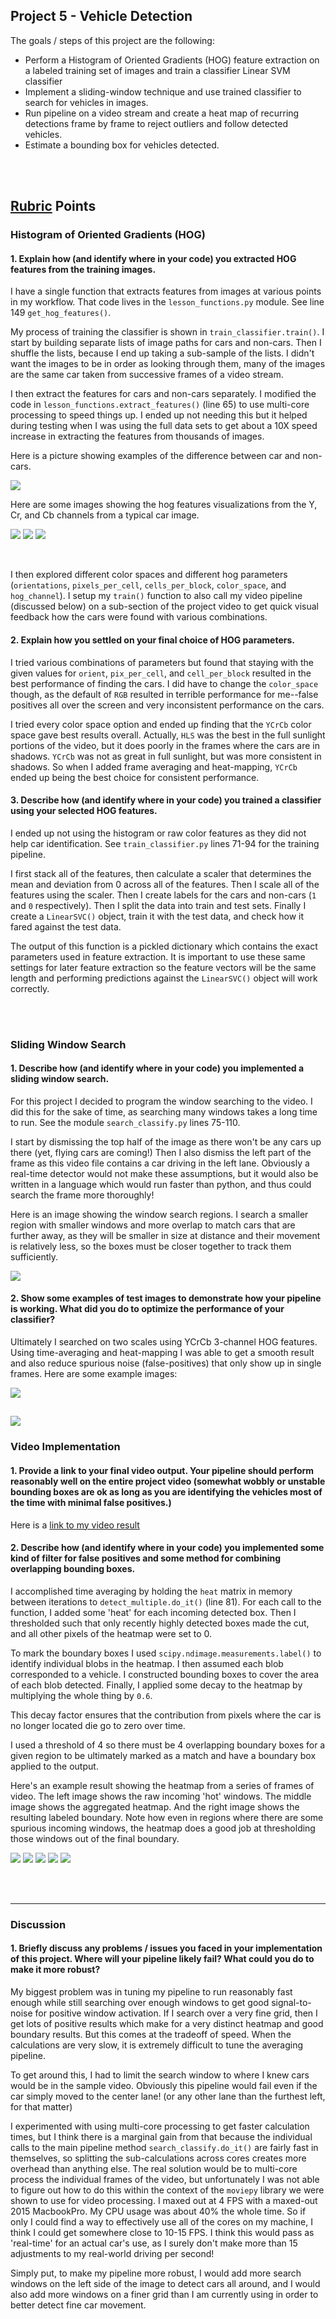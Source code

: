 ## Project 5 - Vehicle Detection


The goals / steps of this project are the following:

* Perform a Histogram of Oriented Gradients (HOG) feature extraction on a labeled training set of images and train a classifier Linear SVM classifier
* Implement a sliding-window technique and use trained classifier to search for vehicles in images.
* Run pipeline on a video stream and create a heat map of recurring detections frame by frame to reject outliers and follow detected vehicles.
* Estimate a bounding box for vehicles detected.

<br>
<br>





## [Rubric](https://review.udacity.com/#!/rubrics/513/view) Points


### Histogram of Oriented Gradients (HOG)

#### 1. Explain how (and identify where in your code) you extracted HOG features from the training images.

I have a single function that extracts features from images at various points in my workflow. That code lives in the `lesson_functions.py` module. See line 149 `get_hog_features()`.

My process of training the classifier is shown in `train_classifier.train()`. I start by building separate lists of image paths for cars and non-cars. Then I shuffle the lists, because I end up taking a sub-sample of the lists. I didn't want the images to be in order as looking through them, many of the images are the same car taken from successive frames of a video stream.

I then extract the features for cars and non-cars separately. I modified the code in `lesson_functions.extract_features()` (line 65) to use multi-core processing to speed things up. I ended up not needing this but it helped during testing when I was using the full data sets to get about a 10X speed increase in extracting the features from thousands of images.

Here is a picture showing examples of the difference between car and non-cars. 

![](./output_images/car_not_car.png)

Here are some images showing the hog features visualizations from the Y, Cr, and Cb channels from a typical car image.

![](./output_images/hog%20y%20channel.jpeg)
![](./output_images/hog%20Cr%20channel.jpeg)
![](./output_images/hog%20Cb%20channel.jpeg)

<br>

I then explored different color spaces and different hog parameters (`orientations`, `pixels_per_cell`, `cells_per_block`, `color_space`, and `hog_channel`). I setup my `train()` function to also call my video pipeline (discussed below) on a sub-section of the project video to get quick visual feedback how the cars were found with various combinations.




#### 2. Explain how you settled on your final choice of HOG parameters.

I tried various combinations of parameters but found that staying with the given values for `orient`, `pix_per_cell`, and `cell_per_block` resulted in the best performance of finding the cars. I did have to change the `color_space` though, as the default of `RGB` resulted in terrible performance for me--false positives all over the screen and very inconsistent performance on the cars.

I tried every color space option and ended up finding that the `YCrCb` color space gave best results overall. Actually, `HLS` was the best in the full sunlight portions of the video, but it does poorly in the frames where the cars are in shadows. `YCrCb` was not as great in full sunlight, but was more consistent in shadows. So when I added frame averaging and heat-mapping, `YCrCb` ended up being the best choice for consistent performance.

#### 3. Describe how (and identify where in your code) you trained a classifier using your selected HOG features.

I ended up not using the histogram or raw color features as they did not help car identification. See `train_classifier.py` lines 71-94 for the training pipeline.

I first stack all of the features, then calculate a scaler that determines the mean and deviation from 0 across all of the features. Then I scale all of the features using the scaler. Then I create labels for the cars and non-cars (`1` and `0` respectively). Then I split the data into train and test sets. Finally I create a `LinearSVC()` object, train it with the test data, and check how it fared against the test data.

The output of this function is a pickled dictionary which contains the exact parameters used in feature extraction. It is important to use these same settings for later feature extraction so the feature vectors will be the same length and performing predictions against the `LinearSVC()` object will work correctly.

<br>
<br>



### Sliding Window Search

#### 1. Describe how (and identify where in your code) you implemented a sliding window search.

For this project I decided to program the window searching to the video. I did this for the sake of time, as searching many windows takes a long time to run. See the module `search_classify.py` lines 75-110. 

I start by dismissing the top half of the image as there won't be any cars up there (yet, flying cars are coming!) Then I also dismiss the left part of the frame as this video file contains a car driving in the left lane. Obviously a real-time detector would not make these assumptions, but it would also be written in a language which would run faster than python, and thus could search the frame more thoroughly!


Here is an image showing the window search regions. I search a smaller region with smaller windows and more overlap to match cars that are further away, as they will be smaller in size at distance and their movement is relatively less, so the boxes must be closer together to track them sufficiently.

![](./output_images/window_regions.jpeg)





#### 2. Show some examples of test images to demonstrate how your pipeline is working.  What did you do to optimize the performance of your classifier?

Ultimately I searched on two scales using YCrCb 3-channel HOG features. Using time-averaging and heat-mapping I was able to get a smooth result and also reduce spurious noise (false-positives) that only show up in single frames. Here are some example images:

![](./output_images/example1.jpeg)

![](./output_images/example2.jpeg)
---

### Video Implementation

#### 1. Provide a link to your final video output.  Your pipeline should perform reasonably well on the entire project video (somewhat wobbly or unstable bounding boxes are ok as long as you are identifying the vehicles most of the time with minimal false positives.)
Here is a [link to my video result](./output_images/pipeline_output.mp4)


#### 2. Describe how (and identify where in your code) you implemented some kind of filter for false positives and some method for combining overlapping bounding boxes.

I accomplished time averaging by holding the `heat` matrix in memory between iterations to `detect_multiple.do_it()` (line 81). For each call to the function, I added some 'heat' for each incoming detected box. Then I thresholded such that only recently highly detected boxes made the cut, and all other pixels of the heatmap were set to 0.

To mark the boundary boxes I used `scipy.ndimage.measurements.label()` to identify individual blobs in the heatmap.  I then assumed each blob corresponded to a vehicle.  I constructed bounding boxes to cover the area of each blob detected. Finally, I applied some decay to the heatmap by multiplying the whole thing by `0.6`. 

This decay factor ensures that the contribution from pixels where the car is no longer located die go to zero over time.

I used a threshold of 4 so there must be 4 overlapping boundary boxes for a given region to be ultimately marked as a match and have a boundary box applied to the output. 

Here's an example result showing the heatmap from a series of frames of video. The left image shows the raw incoming 'hot' windows. The middle image shows the aggregated heatmap. And the right image shows the resulting labeled boundary. Note how even in regions where there are some spurious incoming windows, the heatmap does a good job at thresholding those windows out of the final boundary.


![](./output_images/heatmap1.jpeg)
![](./output_images/heatmap2.jpeg)
![](./output_images/heatmap3.jpeg)
![](./output_images/heatmap4.jpeg)
![](./output_images/heatmap5.jpeg)

<br>
<br>

---

### Discussion

#### 1. Briefly discuss any problems / issues you faced in your implementation of this project.  Where will your pipeline likely fail?  What could you do to make it more robust?

My biggest problem was in tuning my pipeline to run reasonably fast enough while still searching over enough windows to get good signal-to-noise for positive window activation. If I search over a very fine grid, then I get lots of positive results which make for a very distinct heatmap and good boundary results. But this comes at the tradeoff of speed. When the calculations are very slow, it is extremely difficult to tune the averaging pipeline. 

To get around this, I had to limit the search window to where I knew cars would be in the sample video. Obviously this pipeline would fail even if the car simply moved to the center lane! (or any other lane than the furthest left, for that matter)

I experimented with using multi-core processing to get faster calculation times, but I think there is a marginal gain from that because the individual calls to the main pipeline method `search_classify.do_it()` are fairly fast in themselves, so splitting the sub-calculations across cores creates more overhead than anything else. The real solution would be to multi-core process the individual frames of the video, but unfortunately I was not able to figure out how to do this within the context of the `moviepy` library we were shown to use for video processing. I maxed out at 4 FPS with a maxed-out 2015 MacbookPro. My CPU usage was about 40% the whole time. So if only I could find a way to effectively use all of the cores on my machine, I think I could get somewhere close to 10-15 FPS. I think this would pass as 'real-time' for an actual car's use, as I surely don't make more than 15 adjustments to my real-world driving per second!

Simply put, to make my pipeline more robust, I would add more search windows on the left side of the image to detect cars all around, and I would also add more windows on a finer grid than I am currently using in order to better detect fine car movement.
